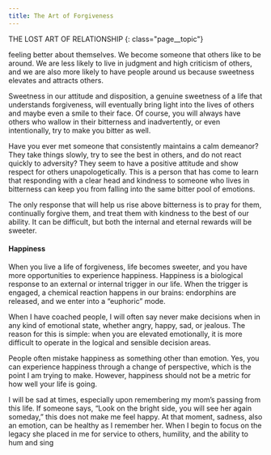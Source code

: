 ```yaml
---
title: The Art of Forgiveness
---
```

THE LOST ART OF RELATIONSHIP
{: class="page__topic"}

feeling better about themselves. We become someone that others like to be
around. We are less likely to live in judgment and high criticism of others, and
we are also more likely to have people around us because sweetness elevates and
attracts others.

Sweetness in our attitude and disposition, a genuine sweetness of a life that
understands forgiveness, will eventually bring light into the lives of others and
maybe even a smile to their face. Of course, you will always have others who
wallow in their bitterness and inadvertently, or even intentionally, try to make
you bitter as well.

Have you ever met someone that consistently maintains a calm demeanor?
They take things slowly, try to see the best in others, and do not react quickly
to adversity? They seem to have a positive attitude and show respect for others
unapologetically. This is a person that has come to learn that responding with a
clear head and kindness to someone who lives in bitterness can keep you from
falling into the same bitter pool of emotions.

The only response that will help us rise above bitterness is to pray for them,
continually forgive them, and treat them with kindness to the best of our ability. It
can be difficult, but both the internal and eternal rewards will be sweeter.

#### Happiness

When you live a life of forgiveness, life becomes sweeter, and you have
more opportunities to experience happiness. Happiness is a biological response
to an external or internal trigger in our life. When the trigger is engaged, a
chemical reaction happens in our brains: endorphins are released, and we enter
into a “euphoric” mode.

When I have coached people, I will often say never make decisions when in
any kind of emotional state, whether angry, happy, sad, or jealous. The reason
for this is simple: when you are elevated emotionally, it is more difficult to
operate in the logical and sensible decision areas.

People often mistake happiness as something other than emotion. Yes, you
can experience happiness through a change of perspective, which is the point
I am trying to make. However, happiness should not be a metric for how well
your life is going.

I will be sad at times, especially upon remembering my mom’s passing
from this life. If someone says, “Look on the bright side, you will see her again
someday,” this does not make me feel happy. At that moment, sadness, also an
emotion, can be healthy as I remember her. When I begin to focus on the legacy
she placed in me for service to others, humility, and the ability to hum and sing